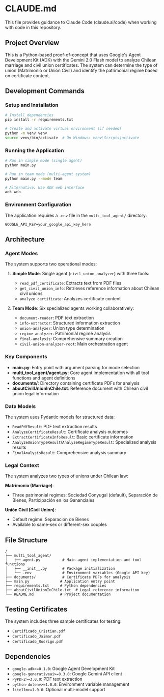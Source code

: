 # CLAUDE.md

This file provides guidance to Claude Code (claude.ai/code) when working with code in this repository.

## Project Overview

This is a Python-based proof-of-concept that uses Google's Agent Development Kit (ADK) with the Gemini 2.0 Flash model to analyze Chilean marriage and civil union certificates. The system can determine the type of union (Matrimonio or Unión Civil) and identify the patrimonial regime based on certificate content.

## Development Commands

### Setup and Installation
```bash
# Install dependencies
pip install -r requirements.txt

# Create and activate virtual environment (if needed)
python -m venv venv
source venv/bin/activate  # On Windows: venv\Scripts\activate
```

### Running the Application
```bash
# Run in simple mode (single agent)
python main.py

# Run in team mode (multi-agent system)
python main.py --mode team

# Alternative: Use ADK web interface
adk web
```

### Environment Configuration
The application requires a `.env` file in the `multi_tool_agent/` directory:
```
GOOGLE_API_KEY=your_google_api_key_here
```

## Architecture

### Agent Modes
The system supports two operational modes:

1. **Simple Mode**: Single agent (`civil_union_analyzer`) with three tools:
   - `read_pdf_certificate`: Extracts text from PDF files
   - `get_civil_union_info`: Retrieves reference information about Chilean civil unions
   - `analyze_certificate`: Analyzes certificate content

2. **Team Mode**: Six specialized agents working collaboratively:
   - `document-reader`: PDF text extraction
   - `info-extractor`: Structured information extraction
   - `union-analyzer`: Union type determination
   - `regime-analyzer`: Patrimonial regime analysis
   - `final-analysis`: Comprehensive summary creation
   - `civil-union-analyzer-root`: Main orchestration agent

### Key Components

- **main.py**: Entry point with argument parsing for mode selection
- **multi_tool_agent/agent.py**: Core agent implementation with all tool functions and agent definitions
- **documents/**: Directory containing certificate PDFs for analysis
- **aboutCivilUnionInChile.txt**: Reference document with Chilean civil union legal information

### Data Models
The system uses Pydantic models for structured data:
- `ReadPdfResult`: PDF text extraction results
- `AnalyzeCertificateResult`: Certificate analysis outcomes
- `ExtractCertificateInfoResult`: Basic certificate information
- `AnalyzeUnionTypeResult`/`AnalyzeRegimeTypeResult`: Specialized analysis results
- `FinalAnalysisResult`: Comprehensive analysis summary

### Legal Context
The system analyzes two types of unions under Chilean law:

**Matrimonio (Marriage)**:
- Three patrimonial regimes: Sociedad Conyugal (default), Separación de Bienes, Participación en los Gananciales

**Unión Civil (Civil Union)**:
- Default regime: Separación de Bienes
- Available to same-sex or different-sex couples

## File Structure

```
/
├── multi_tool_agent/
│   ├── agent.py          # Main agent implementation and tool functions
│   ├── __init__.py       # Package initialization
│   └── .env              # Environment variables (Google API key)
├── documents/            # Certificate PDFs for analysis
├── main.py              # Application entry point
├── requirements.txt     # Python dependencies
├── aboutCivilUnionInChile.txt  # Legal reference information
└── README.md            # Project documentation
```

## Testing Certificates

The system includes three sample certificates for testing:
- `Certificado_Cristian.pdf`
- `Certificado_Jaimar.pdf`
- `Certificado_Rodrigo.pdf`

## Dependencies

- `google-adk>=0.1.0`: Google Agent Development Kit
- `google-generativeai>=0.3.0`: Google Gemini API client
- `PyPDF2>=3.0.0`: PDF text extraction
- `python-dotenv>=1.0.0`: Environment variable management
- `litellm>=1.0.0`: Optional multi-model support